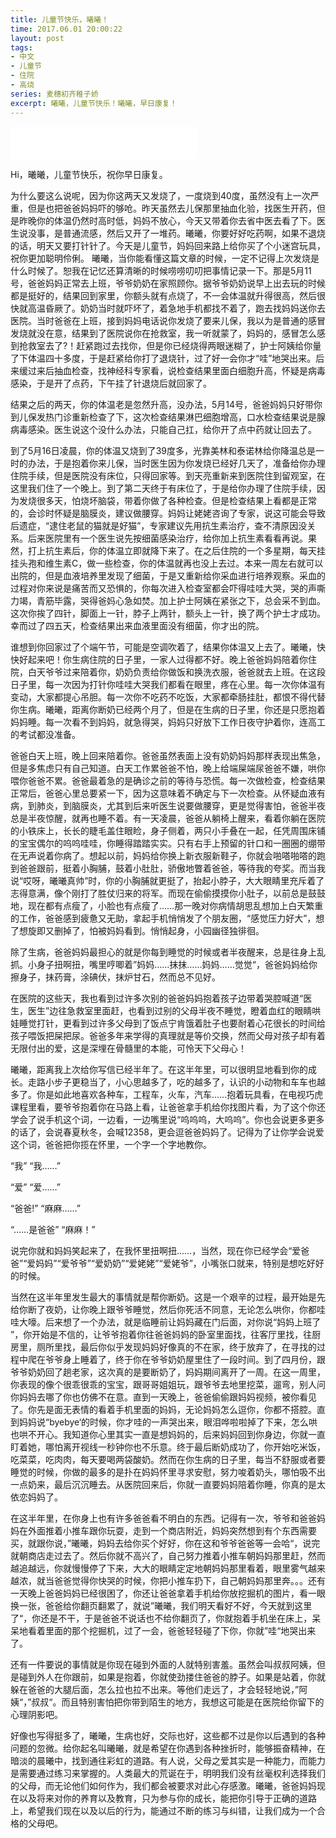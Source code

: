 ```yaml
---
title: 儿童节快乐，曦曦！
time: 2017.06.01 20:00:22
layout: post
tags:
- 中文
- 儿童节
- 住院
- 高烧
series: 麦穗初齐稚子娇
excerpt: 曦曦，儿童节快乐！曦曦，早日康复！
---
```

<div style='margin:0 auto;width:0px;height:0px;overflow:hidden;'>
<img src="http://blog.zhangweixiang.com/img/post/2017-01-26-to-celebrate-the-spring-festival.jpg" title="微信分享缩略图" width='700'>
</div>
<iframe frameborder="no" border="0" marginwidth="0" marginheight="0" width=298 height=52 src="//music.163.com/outchain/player?type=2&id=18671418&auto=1&height=32"></iframe>

Hi，曦曦，儿童节快乐，祝你早日康复。

为什么要这么说呢，因为你这两天又发烧了，一度烧到40度，虽然没有上一次严重，但是也把爸爸妈妈吓的够呛。昨天虽然去儿保那里抽血化验，找医生开药，但是昨晚你的体温仍然时高时低，妈妈不放心，今天又带着你去省中医去看了下。医生说没事，是普通流感，然后又开了一堆药。曦曦，你要好好吃药啊，如果不退烧的话，明天又要打针针了。今天是儿童节，妈妈回来路上给你买了个小迷宫玩具，祝你更加聪明伶俐。
曦曦，当你能看懂这篇文章的时候，一定不记得上次发烧是什么时候了。恕我在记忆还算清晰的时候唠唠叨叨把事情记录一下。那是5月11号，爸爸妈妈正常去上班，爷爷奶奶在家照顾你。据爷爷奶奶说早上出去玩的时候都是挺好的，结果回到家里，你额头就有点烧了，不一会体温就升得很高，然后很快就高温昏厥了。奶奶当时就吓坏了，着急地手机都找不着了，跑去找妈妈送你去医院。当时爸爸在上班，接到妈妈电话说你发烧了要来儿保，我以为是普通的感冒发烧就没在意，结果到了医院说你在抢救室，我一听就蒙了，妈妈的，感冒怎么感到抢救室去了?！赶紧跑过去找你，但是你已经烧得两眼迷糊了，护士阿姨给你量了下体温四十多度，于是赶紧给你打了退烧针，过了好一会你才“哇”地哭出来。后来缓过来后抽血检查，找神经科专家看，说检查结果里面白细胞升高，怀疑是病毒感染，于是开了点药，下午挂了针退烧后就回家了。

结果之后的两天，你的体温老是忽然升高，没办法，5月14号，爸爸妈妈只好带你到儿保发热门诊重新检查了下，这次检查结果淋巴细胞增高，口水检查结果说是腺病毒感染。医生说这个没什么办法，只能自己扛，给你开了点中药就让回去了。

到了5月16日凌晨，你的体温又烧到了39度多，光靠美林和泰诺林给你降温总是一时的办法，于是抱着你来儿保，当时医生因为你发烧已经好几天了，准备给你办理住院手续，但是医院没有床位，只得回家等。到天亮重新来到医院住到留观室，在这里我们住了一个晚上。到了第二天终于有床位了，于是给你办理了住院手续，因为发烧很多天，怕烧坏脑袋，带着你做了各种检查。但是检查结果上看都是正常的，会诊时怀疑是脑膜炎，建议做腰穿。妈妈让姥姥咨询了专家，说这可能会导致后遗症，“逮住老鼠的猫就是好猫”，专家建议先用抗生素治疗，查不清原因没关系。后来医院里有一个医生说先按细菌感染治疗，给你加上抗生素看看再说。果然，打上抗生素后，你的体温立即就降下来了。在之后住院的一个多星期，每天挂挂头孢和维生素C，做一些检查，你的体温就再也没上去过。本来一周左右就可以出院的，但是血液培养里发现了细菌，于是又重新给你采血进行培养观察。采血的过程对你来说是痛苦而又恐惧的，你每次进入检查室都会吓得哇哇大哭，哭的声嘶力竭，青筋毕露，哭得爸妈心急如焚。加上护士阿姨在紧张之下，总会采不到血。这次你挨了四针，脚面上一针，脖子上两针，额头上一针，换了两个护士才成功。幸而过了四五天，检查结果出来血液里面没有细菌，你才出的院。

谁想到你回家过了个端午节，可能是空调吹着了，结果你体温又上去了。曦曦，快快好起来吧！你生病住院的日子里，一家人过得都不好。晚上爸爸妈妈陪着你住院，白天爷爷过来陪着你，奶奶负责给你做饭和换洗衣服，爸爸就去上班。在这段日子里，每一次因为打针你哇哇大哭我们都看在眼里，疼在心里。每一次你体温有变动，大家都提心吊胆。每一次你不吃药不吃饭，大家都牵肠挂肚，都恨不得代替你生病。曦曦，距离你断奶已经两个月了，但是在生病的日子里，你还是只愿抱着妈妈睡。每一次看不到妈妈，就急得哭，妈妈只好放下工作日夜守护着你，连高工的考试都没准备。

爸爸白天上班，晚上回来陪着你。爸爸虽然表面上没有奶奶妈妈那样表现出焦急，但是多焦虑只有自己知道。白天工作累爸爸不怕，晚上给端屎端尿爸爸不嫌，哄你喂你爸爸不累。爸爸最着急的是确诊之前的等待与恐慌。每一次做检查，检查结果正常后，爸爸心里总要紧一下，因为这意味着不确定与下一次检查。从怀疑血液有病，到肺炎，到脑膜炎，尤其到后来听医生说要做腰穿，更是觉得害怕，爸爸半夜总是半夜惊醒，就再也睡不着。有一天凌晨，爸爸从躺椅上醒来，看着你躺在医院的小铁床上，长长的睫毛盖住眼睑，身子侧着，两只小手叠在一起，任凭周围床铺的宝宝偶尔的呜呜哇哇，你睡得踏踏实实。只有右手上预留的针口和一圈圈的绷带在无声说着你病了。想起以前，妈妈给你换上新衣服新鞋子，你就会啪嗒啪嗒的跑到爸爸跟前，挺着小胸脯，鼓着小肚肚，骄傲地瞥着爸爸，等待我的夸奖。而当我说“哎呀，曦曦真帅”时，你的小胸脯就更挺了，抬起小脖子，大大眼睛里充斥着了志得意满，像个刚打了胜仗归来的将军。而现在偷偷摸摸你小肚子，以前总是鼓鼓地，现在都有点瘦了，小脸也有点瘦了……那一晚对你病情胡思乱想加上白天繁重的工作，爸爸感到疲惫又无助，拿起手机悄悄发了个朋友圈，“感觉压力好大”，想了想旋即又删掉了，怕被妈妈看到。悄悄起身，小园幽径独徘徊。

除了生病，爸爸妈妈最担心的就是你每到睡觉的时候或者半夜醒来，总是往身上乱抓。小身子扭啊扭，嘴里哼唧着”妈妈……抹抹……妈妈……觉觉“，爸爸妈妈给你擦身子，抹药膏，涂碘伏，抹炉甘石，然而总不见好。

在医院的这些天，我也看到过许多次别的爸爸妈妈抱着孩子边带着哭腔喊道“医生，医生”边往急救室里面赶，也看到过别的父母半夜不睡觉，瞪着血红的眼睛哄娃睡觉打针，更看到过许多父母到了饭点宁肯饿着肚子也要耐着心花很长的时间给孩子喂饭把屎把尿。爸爸多年来学得的真理就是等价交换，然而父母对孩子却有着无限付出的爱，这是深埋在骨髓里的本能，可怜天下父母心！ 

曦曦，距离我上次给你写信已经半年了。在这半年里，可以很明显地看到你的成长。走路小步子更稳当了，小心思越多了，吃的越多了，认识的小动物和车车也越多了。你是如此地喜欢各种车，工程车，火车，汽车……抱着玩具看，在电视巧虎课程里看，要爷爷抱着你在马路上看，让爸爸拿手机给你找图片看，为了这个你还学会了说手机这个词，一边看，一边嘴里说“呜呜呜，大呜呜”。你也会说更多更多的话了，会说春夏秋冬，会喊12358，更会逗爸爸妈妈了。记得为了让你学会说爱这个词，爸爸把你揽在怀里，一个字一个字地教你。

“我” “我……”

“爱” “爱……”

“爸爸!” “麻麻……”

“……是爸爸”  “麻麻！”

说完你就和妈妈笑起来了，在我怀里扭啊扭……，当然，现在你已经学会“爱爸爸”“爱妈妈”“爱爷爷”“爱奶奶”“爱姥姥”“爱姥爷”，小嘴张口就来，特别是想吃好好的时候。

当然在这半年里发生最大的事情就是帮你断奶。这是一个艰辛的过程，最开始是先给你断了夜奶，让你晚上跟爷爷睡觉，然后你死活不同意，无论怎么哄你，你都哇哇大嚎。后来想了一个办法，就是临睡前让妈妈藏在门后面，对你说“妈妈上班了 ”，你开始是不信的，让爷爷抱着你往爸爸妈妈的卧室里面找，往客厅里找，往厨房里，厕所里找，最后你似乎发现妈妈好像真的不在家，终于放弃了，在寻找的过程中爬在爷爷身上睡着了，终于你在爷爷奶奶屋里住了一段时间。到了四月份，跟爷爷奶奶回了趟老家，这次真的是要断奶了，妈妈期间离开了一周。在这一周里，你表现的像个很乖很乖的宝宝，跟哥哥姐姐玩，跟爷爷去地里挖菜，遛弯，别人问你妈妈去哪了你也仿佛不在意。直到一天晚上，爸爸偷偷跟妈妈视频，被你看见了。你先是面无表情的看着手机里面的妈妈，无论妈妈怎么逗你，你都不搭腔。直到妈妈说“byebye‘的时候，你才哇的一声哭出来，眼泪哗啦啦掉了下来，怎么哄也哄不开心。我知道你心里其实一直是想妈妈的，后来妈妈回到你身边，你就一直盯着她，哪怕离开视线一秒钟你也不乐意。终于最后断奶成功了，你开始吃米饭，吃菜菜，吃肉肉，每天要喝两袋酸奶。然而在你生病的日子里，每当不舒服或者要睡觉的时候，你做的最多的是扑在妈妈怀里寻求安慰，努力唆着奶头，哪怕吸不出一点奶来，最后沉沉睡去。从医院回来后，你就一直要妈妈陪着你睡，你真的是太依恋妈妈了。

在这半年里，在你身上也有许多爸爸看不明白的东西。记得有一次，爷爷和爸爸妈妈在外面推着小推车跟你玩耍，走到一个商店附近，妈妈突然想到有个东西需要买，就跟你说，”曦曦，妈妈去给你买个好好，你在这和爷爷爸爸等一会哈“，说完就朝商店走过去了。然后你就不高兴了，自己努力推着小推车朝妈妈那里赶，然而越追越远，你就慢慢停了下来，大大的眼睛定定地朝妈妈那里看着，眼里雾气越来越浓，就当爸爸觉得你快哭的时候，你把小推车扔下，自己朝妈妈那里奔。。。还有一天晚上爸爸妈妈已经很困了，你还让爸爸拿着手机给你放挖掘机的图片，看一眼换一张，爸爸给你翻页翻累了，就说”曦曦，我们明天看好不好，今天就到这里了“，你还是不干，于是爸爸不说话也不给你翻页了，你就抱着手机坐在床上，呆呆地看着里面的那个挖掘机，过了一会，爸爸轻轻碰了下你，你就”哇“地哭出来了。

还有一件要说的事情就是你现在碰到外面的人就特别害羞。虽然会叫叔叔阿姨，但是碰到外人在你跟前，如果是抱着，你就使劲搂住爸爸的脖子。如果是站着，你就躲在爸爸的大腿后面，怎么拉也拉不出来。等他们走远了，才会轻轻地说，”阿姨“，”叔叔“。而且特别害怕把你带到陌生的地方，我想这可能是在医院给你留下的心理阴影吧。

好像也写得挺多了，曦曦，生病也好，交际也好，这些都不过是你以后遇到的各种问题的忽微。给你起名叫曦曦，就是希望在你遇到各种挫折时，能够振奋精神，在暗淡的晨曦中，找到通往彩虹的道路。有人说，父母之爱其实是一种能力，而能力是需要通过练习来掌握的。人类最大的荒诞在于，明明我们没有丝毫权利选择我们的父母，而无论他们如何作为，我们都会被要求对此心存感激。曦曦，爸爸妈妈现在以及将来对你的养育以及教育，只为参与你的成长，能把你引导于正确的道路上，希望我们现在以及以后的行为，能通过不断的练习与纠错，让我们成为一个合格的父母吧。



